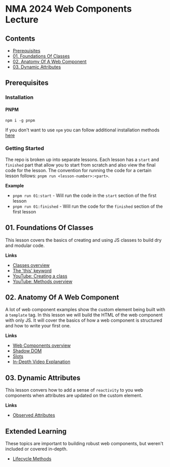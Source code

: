 # NMA 2024 Web Components Lecture

## Contents

- [Prerequisites](#prerequisites)
- [01. Foundations Of Classes](#01-foundations-of-classes)
- [02. Anatomy Of A Web Component](#02-anatomy-of-a-web-component)
- [03. Dynamic Attributes](#03-dynamic-attributes)

## Prerequisites

### Installation

#### PNPM

`npm i -g pnpm`

If you don't want to use `npm` you can follow additional installation
methods [here](https://pnpm.io/installation)

### Getting Started

The repo is broken up into separate lessons. Each lesson has a `start` and `finished` part
that allow you to start from scratch and also view the final code for the lesson. The convention
for running the code for a certain lesson follows: `pnpm run <lesson-number>:<part>`.

**Example**

- `pnpm run 01:start` - Will run the code in the `start` section of the first lesson
- `pnpm run 01:finished` - Will run the code for the `finished` section of the first lesson

## 01. Foundations Of Classes

This lesson covers the basics of creating and using
JS classes to build dry and modular code.

**Links**

- [Classes overview](https://developer.mozilla.org/en-US/docs/Web/JavaScript/Reference/Classes)
- [The 'this' keyword](https://developer.mozilla.org/en-US/docs/Web/JavaScript/Reference/Operators/this)
- [YouTube: Creating a class](https://www.youtube.com/watch?v=HboT8g_QSGc)
- [YouTube: Methods overview](https://www.youtube.com/watch?v=hy-C4NY7A_8)

## 02. Anatomy Of A Web Component

A lot of web component examples show the custom element being built with a `template` tag. In this
lesson we will build the HTML of the web component with only JS. It will cover the basics of how
a web component is structured and how to write your first one.

**Links**

- [Web Components overview](https://developer.mozilla.org/en-US/docs/Web/API/Web_components)
- [Shadow DOM](https://developer.mozilla.org/en-US/docs/Web/API/Web_components/Using_shadow_DOM)
- [Slots](https://developer.mozilla.org/en-US/docs/Web/HTML/Element/slot)
- [In-Depth Video Explanation](https://www.youtube.com/watch?v=hVxZ-te0kio)

## 03. Dynamic Attributes

This lesson convers how to add a sense of `reactivity` to you web components when attributes are
updated on the custom element.

**Links**

- [Observed Attributes](https://dev.to/jwp/web-components-color-span-3dai)

## Extended Learning

These topics are important to building robust web components, but weren't included or covered in-depth.

- [Lifecycle Methods](https://bignerdranch.com/blog/learn-the-lifecycle-of-a-web-component-by-building-a-custom-element/)
